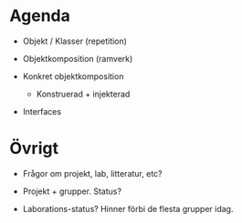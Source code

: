 Agenda
======

- Objekt / Klasser (repetition)

- Objektkomposition (ramverk)

- Konkret objektkomposition
  - Konstruerad + injekterad

- Interfaces


Övrigt
======

- Frågor om projekt, lab, litteratur, etc?

- Projekt + grupper. Status?

- Laborations-status? Hinner förbi de flesta grupper idag.
